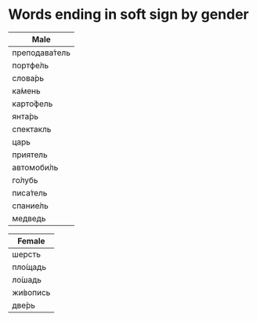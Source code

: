 # Words ending in soft sign by gender 

| Male |
|------|
|преподава́тель|
|портфе́ль|
|слова́рь|
|ка́мень|
|карто́фель|
|янта́рь|
|спектакль|
|царь|
|приятель|
|автомоби́ль|
|го́лубь|
|писа́тель|
|спание́ль|
|медведь|

| Female |
|------|
|шерсть|
|пло́щадь|
|ло́шадь|
|жи́вопись|
|две́рь|

